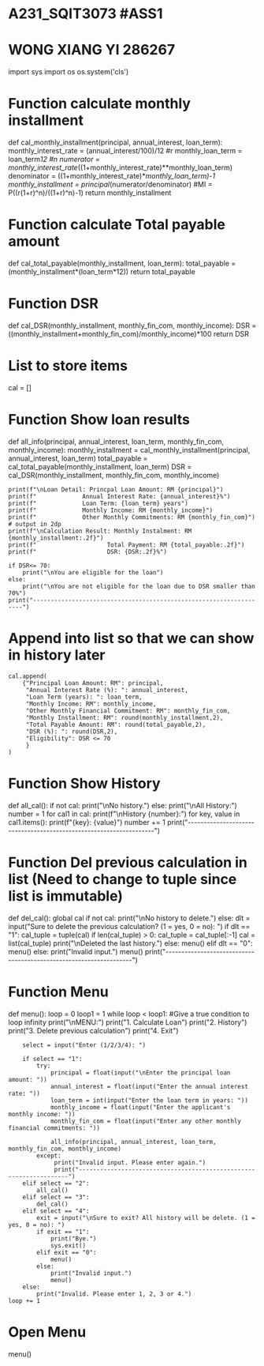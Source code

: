 # A231_SQIT3073 #ASS1
# WONG XIANG YI 286267

import sys 
import os 
os.system('cls')

# Function calculate monthly installment        
def cal_monthly_installment(principal, annual_interest, loan_term):
    monthly_interest_rate = (annual_interest/100)/12 #r
    monthly_loan_term = loan_term*12 #n
    numerator = monthly_interest_rate*((1+monthly_interest_rate)**monthly_loan_term)
    denominator = ((1+monthly_interest_rate)**monthly_loan_term)-1
    monthly_installment = principal*(numerator/denominator) #MI = P((r(1+r)^n)/((1+r)^n)-1)
    return monthly_installment 

# Function calculate Total payable amount
def cal_total_payable(monthly_installment, loan_term):
    total_payable = (monthly_installment*(loan_term*12))
    return total_payable

# Function DSR
def cal_DSR(monthly_installment, monthly_fin_com, monthly_income):
    DSR = ((monthly_installment+monthly_fin_com)/monthly_income)*100
    return DSR

# List to store items
cal = []

# Function Show loan results
def all_info(principal, annual_interest, loan_term, monthly_fin_com, monthly_income):
    monthly_installment = cal_monthly_installment(principal, annual_interest, loan_term)
    total_payable = cal_total_payable(monthly_installment, loan_term)
    DSR = cal_DSR(monthly_installment, monthly_fin_com, monthly_income)

    print(f"\nLoan Detail: Princpal Loan Amount: RM {principal}")
    print(f"             Annual Interest Rate: {annual_interest}%")
    print(f"             Loan Term: {loan_term} years")
    print(f"             Monthly Income: RM {monthly_income}")
    print(f"             Other Monthly Commitments: RM {monthly_fin_com}")
    # output in 2dp
    print(f"\nCalculation Result: Monthly Instalment: RM {monthly_installment:.2f}")
    print(f"                    Total Payment: RM {total_payable:.2f}")
    print(f"                    DSR: {DSR:.2f}%")

    if DSR<= 70:
        print("\nYou are eligible for the loan")
    else:
        print("\nYou are not eligible for the loan due to DSR smaller than 70%")
    print("-------------------------------------------------------------------")
# Append into list so that we can show in history later
    cal.append(
        {"Principal Loan Amount: RM": principal,
         "Annual Interest Rate (%): ": annual_interest,
         "Loan Term (years): ": loan_term,
         "Monthly Income: RM": monthly_income,
         "Other Monthly Financial Commitment: RM": monthly_fin_com,
         "Monthly Installment: RM": round(monthly_installment,2),
         "Total Payable Amount: RM": round(total_payable,2),
         "DSR (%): ": round(DSR,2),
         "Eligibility": DSR <= 70
         }
    )

# Function Show History
def all_cal():
    if not cal:
        print("\nNo history.")
    else:
        print("\nAll History:")
        number = 1
        for cal1 in cal:
            print(f"\nHistory {number}:")
            for key, value in cal1.items():
                print(f"{key}: {value}")
            number += 1
    print("-------------------------------------------------------------------")

# Function Del previous calculation in list (Need to change to tuple since list is immutable)
def del_cal():
    global cal
    if not cal:
        print("\nNo history to delete.")
    else:
        dlt = input("Sure to delete the previous calculation? (1 = yes, 0 = no): ")
        if dlt == "1":
            cal_tuple = tuple(cal)
            if len(cal_tuple) > 0:
                cal_tuple = cal_tuple[:-1]
                cal = list(cal_tuple)
                print("\nDeleted the last history.")
            else:
                menu()
        elif dlt == "0":
            menu()
        else:
            print("Invalid input.")
            menu()
    print("-------------------------------------------------------------------")

# Function Menu
def menu():
    loop = 0
    loop1 = 1
    while loop < loop1:  #Give a true condition to loop infinity
        print("\nMENU:")
        print("1. Calculate Loan")
        print("2. History")
        print("3. Delete previous calculation")
        print("4. Exit")

        select = input("Enter (1/2/3/4): ")

        if select == "1":
            try:
                principal = float(input("\nEnter the principal loan amount: "))
                annual_interest = float(input("Enter the annual interest rate: "))
                loan_term = int(input("Enter the loan term in years: "))
                monthly_income = float(input("Enter the applicant's monthly income: "))
                monthly_fin_com = float(input("Enter any other monthly financial commitments: "))

                all_info(principal, annual_interest, loan_term, monthly_fin_com, monthly_income)
            except:
                 print("Invalid input. Please enter again.")
                 print("-------------------------------------------------------------------")
        elif select == "2":
            all_cal()
        elif select == "3":
            del_cal()
        elif select == "4":
            exit = input("\nSure to exit? All history will be delete. (1 = yes, 0 = no): ")
            if exit == "1":
                print("Bye.")
                sys.exit()
            elif exit == "0": 
                menu()
            else:
                print("Invalid input.")
                menu()
        else:
            print("Invalid. Please enter 1, 2, 3 or 4.")
    loop += 1

# Open Menu
menu()
